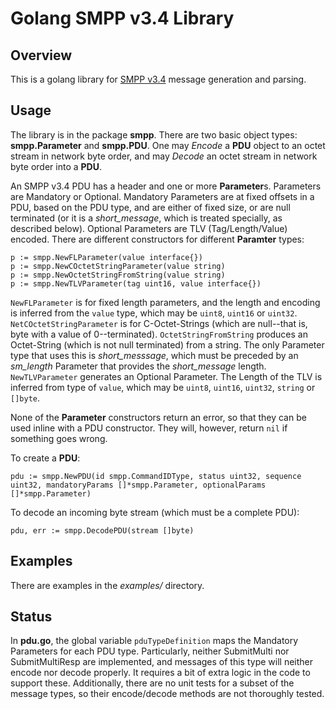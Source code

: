# Golang SMPP v3.4 Library

## Overview

This is a golang library for [SMPP v3.4](http://opensmpp.org/specs/SMPP_v3_4_Issue1_2.pdf) message generation and parsing.

## Usage

The library is in the package **smpp**.  There are two basic object types: **smpp.Parameter** and **smpp.PDU**.  One may *Encode* a **PDU** object to an octet stream in network byte order, and may *Decode* an octet stream in network byte order into a **PDU**.

An SMPP v3.4 PDU has a header and one or more **Parameter**s.  Parameters are Mandatory or Optional.  Mandatory Parameters are at fixed offsets in a PDU, based on the PDU type, and are either of fixed size, or are null terminated (or it is a _short_message_, which is treated specially, as described below).  Optional Parameters are TLV (Tag/Length/Value) encoded.  There are different constructors for different **Paramter** types:

```golang
p := smpp.NewFLParameter(value interface{})
p := smpp.NewCOctetStringParameter(value string)
p := smpp.NewOctetStringFromString(value string)
p := smpp.NewTLVParameter(tag uint16, value interface{})
```

`NewFLParameter` is for fixed length parameters, and the length and encoding is inferred from the `value` type, which may be `uint8`, `uint16` or `uint32`.  `NetCOctetStringParameter` is for C-Octet-Strings (which are null--that is, byte with a value of 0--terminated).  `OctetStringFromString` produces an Octet-String (which is not null terminated) from a string.  The only Parameter type that uses this is _short_messsage_, which must be preceded by an _sm_length_ Parameter that provides the _short_message_ length.  `NewTLVParameter` generates an Optional Parameter.  The Length of the TLV is inferred from type of `value`, which may be `uint8`, `uint16`, `uint32`, `string` or `[]byte`.

None of the **Parameter** constructors return an error, so that they can be used inline with a PDU constructor.  They will, however, return `nil` if something goes wrong.

To create a **PDU**:

```golang
pdu := smpp.NewPDU(id smpp.CommandIDType, status uint32, sequence uint32, mandatoryParams []*smpp.Parameter, optionalParams []*smpp.Parameter)
```

To decode an incoming byte stream (which must be a complete PDU):

```golang
pdu, err := smpp.DecodePDU(stream []byte)
```

## Examples

There are examples in the *examples/* directory.

## Status

In **pdu.go**, the global variable `pduTypeDefinition` maps the Mandatory Parameters for each PDU type.  Particularly, neither SubmitMulti nor SubmitMultiResp are implemented, and messages of this type will neither encode nor decode properly.  It requires a bit of extra logic in the code to support these.  Additionally, there are no unit tests for a subset of the message types, so their encode/decode methods are not thoroughly tested.
